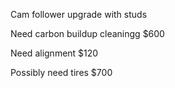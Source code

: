 Cam follower upgrade with studs

Need carbon buildup cleaningg $600

Need alignment $120

Possibly need tires $700